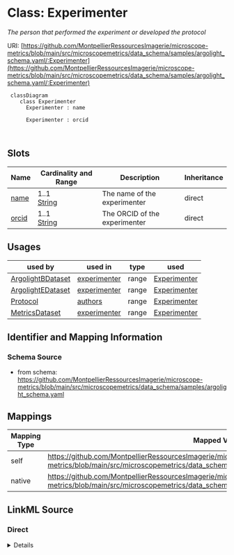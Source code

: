 # Class: Experimenter


_The person that performed the experiment or developed the protocol_





URI: [https://github.com/MontpellierRessourcesImagerie/microscope-metrics/blob/main/src/microscopemetrics/data_schema/samples/argolight_schema.yaml/:Experimenter](https://github.com/MontpellierRessourcesImagerie/microscope-metrics/blob/main/src/microscopemetrics/data_schema/samples/argolight_schema.yaml/:Experimenter)




```mermaid
 classDiagram
    class Experimenter
      Experimenter : name
        
      Experimenter : orcid
        
      
```




<!-- no inheritance hierarchy -->


## Slots

| Name | Cardinality and Range | Description | Inheritance |
| ---  | --- | --- | --- |
| [name](name.md) | 1..1 <br/> [String](String.md) | The name of the experimenter | direct |
| [orcid](orcid.md) | 1..1 <br/> [String](String.md) | The ORCID of the experimenter | direct |





## Usages

| used by | used in | type | used |
| ---  | --- | --- | --- |
| [ArgolightBDataset](ArgolightBDataset.md) | [experimenter](experimenter.md) | range | [Experimenter](Experimenter.md) |
| [ArgolightEDataset](ArgolightEDataset.md) | [experimenter](experimenter.md) | range | [Experimenter](Experimenter.md) |
| [Protocol](Protocol.md) | [authors](authors.md) | range | [Experimenter](Experimenter.md) |
| [MetricsDataset](MetricsDataset.md) | [experimenter](experimenter.md) | range | [Experimenter](Experimenter.md) |






## Identifier and Mapping Information







### Schema Source


* from schema: https://github.com/MontpellierRessourcesImagerie/microscope-metrics/blob/main/src/microscopemetrics/data_schema/samples/argolight_schema.yaml





## Mappings

| Mapping Type | Mapped Value |
| ---  | ---  |
| self | https://github.com/MontpellierRessourcesImagerie/microscope-metrics/blob/main/src/microscopemetrics/data_schema/samples/argolight_schema.yaml/:Experimenter |
| native | https://github.com/MontpellierRessourcesImagerie/microscope-metrics/blob/main/src/microscopemetrics/data_schema/samples/argolight_schema.yaml/:Experimenter |





## LinkML Source

<!-- TODO: investigate https://stackoverflow.com/questions/37606292/how-to-create-tabbed-code-blocks-in-mkdocs-or-sphinx -->

### Direct

<details>
```yaml
name: Experimenter
description: The person that performed the experiment or developed the protocol
from_schema: https://github.com/MontpellierRessourcesImagerie/microscope-metrics/blob/main/src/microscopemetrics/data_schema/samples/argolight_schema.yaml
attributes:
  name:
    name: name
    description: The name of the experimenter
    from_schema: https://github.com/MontpellierRessourcesImagerie/microscope-metrics/blob/main/src/microscopemetrics/data_schema/core_schema.yaml
    range: string
    required: true
  orcid:
    name: orcid
    description: The ORCID of the experimenter
    from_schema: https://github.com/MontpellierRessourcesImagerie/microscope-metrics/blob/main/src/microscopemetrics/data_schema/core_schema.yaml
    rank: 1000
    identifier: true
    range: string
    required: true

```
</details>

### Induced

<details>
```yaml
name: Experimenter
description: The person that performed the experiment or developed the protocol
from_schema: https://github.com/MontpellierRessourcesImagerie/microscope-metrics/blob/main/src/microscopemetrics/data_schema/samples/argolight_schema.yaml
attributes:
  name:
    name: name
    description: The name of the experimenter
    from_schema: https://github.com/MontpellierRessourcesImagerie/microscope-metrics/blob/main/src/microscopemetrics/data_schema/core_schema.yaml
    alias: name
    owner: Experimenter
    domain_of:
    - NamedObject
    - Experimenter
    - Column
    range: string
    required: true
  orcid:
    name: orcid
    description: The ORCID of the experimenter
    from_schema: https://github.com/MontpellierRessourcesImagerie/microscope-metrics/blob/main/src/microscopemetrics/data_schema/core_schema.yaml
    rank: 1000
    identifier: true
    alias: orcid
    owner: Experimenter
    domain_of:
    - Experimenter
    range: string
    required: true

```
</details>